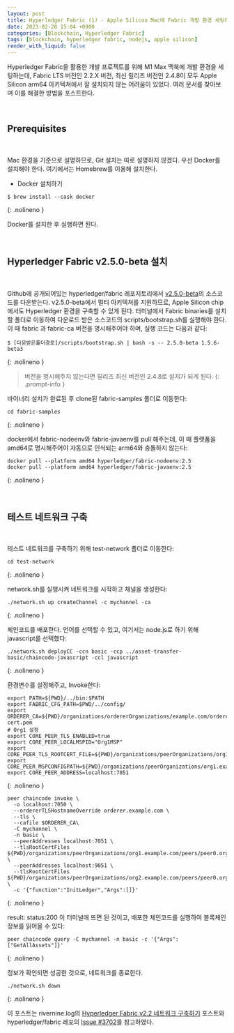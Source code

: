 ```yaml
---
layout: post
title: Hyperledger Fabric (1) - Apple Silicon Mac에 Fabric 개발 환경 세팅하기
date: 2023-02-28 15:04 +0900
categories: [Blockchain, Hyperledger Fabric]
tags: [blockchain, hyperledger fabric, nodejs, apple silicon]
render_with_liquid: false
---
```


Hyperledger Fabric을 활용한 개발 프로젝트를 위해 M1 Max 맥북에 개발 환경을 세팅하는데, Fabric LTS 버전인 2.2.X 버전, 최신 릴리즈 버전인 2.4.8이 모두 Apple Silicon arm64 아키텍쳐에서 잘 설치되지 않는 어려움이 있었다. 여러 문서를 찾아보며 이를 해결한 방법을 포스트한다.

<br>

## Prerequisites

<br>

Mac 환경을 기준으로 설명하므로, Git 설치는 따로 설명하지 않겠다. 우선 Docker를 설치해야 한다. 여기에서는 Homebrew를 이용해 설치한다.

- Docker 설치하기

```shell
$ brew install --cask docker
```

{: .nolineno }

Docker를 설치한 후 실행하면 된다.

<br>

## Hyperledger Fabric v2.5.0-beta 설치

<br>

Github에 공개되어있는 hyperledger/fabric 레포지토리에서 [v2.5.0-beta](https://github.com/hyperledger/fabric/releases/tag/v2.5.0-beta)의 소스코드를 다운받는다. v2.5.0-beta에서 멀티 아키텍쳐를 지원하므로, Apple Silicon chip 에서도 Hyperledger 환경을 구축할 수 있게 된다. 터미널에서 Fabric binaries를 설치할 폴더로 이동하여 다운로드 받은 소스코드의 scripts/bootstrap.sh를 실행해야 한다. 이 때 fabric 과 fabric-ca 버전을 명시해주어야 하며, 실행 코드는 다음과 같다:

```terminal
$ [다운받은폴더경로]/scripts/bootstrap.sh | bash -s -- 2.5.0-beta 1.5.6-beta3
```

{: .nolineno }

> 버전을 명시해주지 않는다면 릴리즈 최신 버전인 2.4.8로 설치가 되게 된다.
> {: .prompt-info }

바이너리 설치가 완료된 후 clone된 fabric-samples 폴더로 이동한다:

```terminal
cd fabric-samples
```

{: .nolineno }

docker에서 fabric-nodeenv와 fabric-javaenv를 pull 해주는데, 이 때 플랫폼을 amd64로 명시해주어야 자동으로 인식되는 arm64와 충돌하지 않는다:

```terminal
docker pull --platform amd64 hyperledger/fabric-nodeenv:2.5
docker pull --platform amd64 hyperledger/fabric-javaenv:2.5
```

{: .nolineno }

<br>

## 테스트 네트워크 구축

<br>

테스트 네트워크를 구축하기 위해 test-network 폴더로 이동한다:

```terminal
cd test-network
```

{: .nolineno }

network.sh를 실행시켜 네트워크를 시작하고 채널을 생성한다:

```terminal
./network.sh up createChannel -c mychannel -ca
```

{: .nolineno }

체인코드를 배포한다. 언어를 선택할 수 있고, 여기서는 node.js로 하기 위해 javascript를 선택했다:

```terminal
./network.sh deployCC -ccn basic -ccp ../asset-transfer-basic/chaincode-javascript -ccl javascript
```

{: .nolineno }

환경변수를 설정해주고, Invoke한다:

```terminal
export PATH=${PWD}/../bin:$PATH
export FABRIC_CFG_PATH=$PWD/../config/
export ORDERER_CA=${PWD}/organizations/ordererOrganizations/example.com/orderers/orderer.example.com/msp/tlscacerts/tlsca.example.com-cert.pem
# Org1 설정
export CORE_PEER_TLS_ENABLED=true
export CORE_PEER_LOCALMSPID="Org1MSP"
export CORE_PEER_TLS_ROOTCERT_FILE=${PWD}/organizations/peerOrganizations/org1.example.com/peers/peer0.org1.example.com/tls/ca.crt
export CORE_PEER_MSPCONFIGPATH=${PWD}/organizations/peerOrganizations/org1.example.com/users/Admin@org1.example.com/msp
export CORE_PEER_ADDRESS=localhost:7051
```

{: .nolineno }

```terminal
peer chaincode invoke \
  -o localhost:7050 \
  --ordererTLSHostnameOverride orderer.example.com \
  --tls \
  --cafile $ORDERER_CA\
  -C mychannel \
  -n basic \
  --peerAddresses localhost:7051 \
  --tlsRootCertFiles ${PWD}/organizations/peerOrganizations/org1.example.com/peers/peer0.org1.example.com/tls/ca.crt \
  --peerAddresses localhost:9051 \
  --tlsRootCertFiles ${PWD}/organizations/peerOrganizations/org2.example.com/peers/peer0.org2.example.com/tls/ca.crt \
  -c '{"function":"InitLedger","Args":[]}'
```

{: .nolineno }

result: status:200 이 터미널에 뜨면 된 것이고, 배포한 체인코드를 실행하여 블록체인 정보를 읽어올 수 있다:

```terminal
peer chaincode query -C mychannel -n basic -c '{"Args":["GetAllAssets"]}'
```

{: .nolineno }

정보가 확인되면 성공한 것으로, 네트워크를 종료한다.

```terminal
./network.sh down
```

{: .nolineno }

이 포스트는 rivernine.log의 [Hyperledger Fabric v2.2 네트워크 구축하기](https://velog.io/@rivernine/Hyperledger-Fabric-v2.2-%ED%85%8C%EC%8A%A4%ED%8A%B8-%EB%84%A4%ED%8A%B8%EC%9B%8C%ED%81%AC-%EA%B5%AC%EC%B6%95%ED%95%98%EA%B8%B0) 포스트와 hyperledger/fabric 레포의 [Issue #3702](https://github.com/hyperledger/fabric/issues/3702)를 참고하였다.
